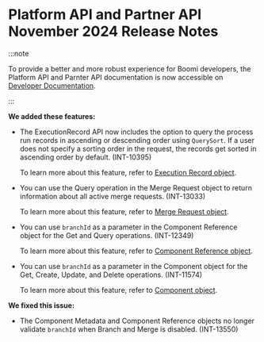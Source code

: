 # Platform API and Partner API November 2024 Release Notes

<head>
  <meta name="guidename" content="Release Notes"/>
  <meta name="context" content="GUID-7be647fa-b3d0-45b2-bc08-e207b750e1a5"/>
</head>

:::note

To provide a better and more robust experience for Boomi developers, the Platform API and Parnter API documentation is now accessible on [Developer Documentation](https://developer.boomi.com/docs/APIs/PlatformAPI/Platform_APIs_Overview).

:::

**We added these features:**

- The ExecutionRecord API now includes the option to query the process run records in ascending or descending order using `QuerySort`. If a user does not specify a sorting order in the request, the records get sorted in ascending order by default. (INT-10395)
  
  To learn more about this feature, refer to [Execution Record object](https://developer.boomi.com/api/platformapi#tag/ExecutionRecord).

- You can use the Query operation in the Merge Request object to return information about all active merge requests. (INT-13033)

  To learn more about this feature, refer to [Merge Request object](https://developer.boomi.com/api/platformapi#tag/MergeRequest).

- You can use `branchId` as a parameter in the Component Reference object for the Get and Query operations. (INT-12349)

  To learn more about this feature, refer to [Component Reference object](https://developer.boomi.com/api/platformapi#tag/ComponentReference).

- You can use `branchId` as a parameter in the Component object for the Get, Create, Update, and Delete operations. (INT-11574)

  To learn more about this feature, refer to [Component object](https://developer.boomi.com/api/platformapi#tag/Component).

**We fixed this issue:**

- The Component Metadata and Component Reference objects no longer validate `branchId` when Branch and Merge is disabled. (INT-13550)
